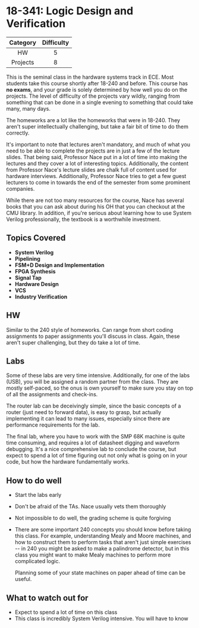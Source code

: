 # 18-341: Logic Design and Verification

| Category | Difficulty |
|:-:       | :-:        |
| HW       | 5          |
| Projects | 8          |

This is the seminal class in the hardware systems track in ECE. Most students
take this course shortly after 18-240 and before. This course has **no exams**, 
and your grade is solely determined by how well you do on the
projects. The level of difficulty of the projects vary wildly, ranging from
something that can be done in a single evening to something that could take
many, many days.

The homeworks are a lot like the homeworks that were in 18-240. They aren't
super intellectually challenging, but take a fair bit of time to do them
correctly.

It's important to note that lectures aren't mandatory, and much of what you
need to be able to complete the projects are in just a few of the lecture
slides. That being said, Professor Nace put in a lot of time into making the
lectures and they cover a lot of interesting topics. Additionally, the
content from Professor Nace's lecture slides are chalk full of content used
for hardware interviews. Additionally, Professor Nace tries to get a few
guest lecturers to come in towards the end of the semester from some
prominent companies.

While there are not too many resources for the course, Nace has several books
that you can ask about during his OH that you can checkout at the CMU library.
In addition, if you're serious about learning how to use System Verilog
professionally, the textbook is a worthwhile investment.

## Topics Covered

- **System Verilog**
- **Pipelining**
- **FSM+D Design and Implementation**
- **FPGA Synthesis**
- **Signal Tap**
- **Hardware Design**
- **VCS**
- **Industry Verification**

## HW
Similar to the 240 style of homeworks. Can range from short coding
assignments to paper assignments you'll discuss in class. Again, these aren't
super challenging, but they do take a lot of time.

## Labs
Some of these labs are very time intensive. Additionally, for one of the labs
(USB), you will be assigned a random partner from the class. They are mostly
self-paced, so the onus is own yourself to make sure you stay on top of all
the assignments and check-ins.

The router lab can be deceivingly simple, since the basic concepts of a router
(just need to forward data), is easy to grasp, but actually implementing it 
can lead to many issues, especially since there are performance requirements
for the lab.

The final lab, where you have to work with the SMP 68K machine is quite time
consuming, and requires a lot of datasheet digging and waveform debugging.
It's a nice comprehensive lab to conclude the course, but expect to spend a
lot of time figuring out not only what is going on in your code, but how the
hardware fundamentally works.

## How to do well

- Start the labs early
- Don't be afraid of the TAs. Nace usually vets them thoroughly
- Not impossible to do well, the grading scheme is quite forgiving
- There are some important 240 concepts you should know before taking this
  class. For example, understanding Mealy and Moore machines, and how to
  construct them to perform tasks that aren't just simple exercises -- in 240
  you might be asked to make a palindrome detector, but in this class you might
  want to make Mealy machines to perform more complicated logic. 

  Planning some of your state machines on paper ahead of time can be useful.

## What to watch out for

- Expect to spend a lot of time on this class
- This class is incredibly System Verilog intensive. You will have to know 